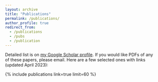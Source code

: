 ```yaml
---
layout: archive
title: "Publications"
permalink: /publications/
author_profile: true
redirect_from:
  - /publications
  - /pubs
  - /publication
---
```


Detailed list is on <a href="https://scholar.google.com/citations?user=bC77n9MAAAAJ&hl=en">my Google Scholar profile</a>. 
If you would like PDFs of any of these papers, please email. Here are a few selected ones with links (updated April 2023):

{% include publications link=true limit=60 %}

<!-- 
{% include base_path %}

{% for post in site.publications reversed %}
  {% include archive-single.html %}
{% endfor %}

Under construction.. -->